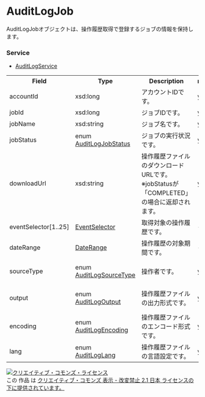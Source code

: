 # AuditLogJob
AuditLogJobオブジェクトは、操作履歴取得で登録するジョブの情報を保持します。
  
### Service
+ [AuditLogService](../services/AuditLogService.md)
 
<table>
 <tr>
  <th>Field</th>
  <th>Type</th>
  <th>Description</th>
  <th>response</th>
  <th>addJob</th>
 </tr>
 <tr>
  <td>accountId</td>
  <td>xsd:long</td>
  <td>アカウントIDです。</td>
  <td>yes</td>
  <td>Ignore</td>
 </tr>
 <tr>
  <td>jobId</td>
  <td>xsd:long</td>
  <td>ジョブIDです。</td>
  <td>yes</td>
  <td>Ignore</td>
 </tr>
 <tr>
  <td>jobName</td>
  <td>xsd:string</td>
  <td>ジョブ名です。</td>
  <td>yes</td>
  <td>Optional</td>
 </tr>
 <tr>
  <td>jobStatus</td>
  <td>enum<br><a href="./AuditLogJobStatus.md">AuditLogJobStatus</a></td>
  <td>ジョブの実行状況です。</td>
  <td>yes</td>
  <td>Ignore</td>
 </tr>
 <tr>
  <td>downloadUrl</td>
  <td>xsd:string</td>
  <td>操作履歴ファイルのダウンロードURLです。<br>※jobStatusが「COMPLETED」の場合に返却されます。</td>
  <td>yes</td>
  <td>Ignore</td>
 </tr>
 <tr>
  <td>eventSelector[1..25]</td>
  <td><a href="./EventSelector.md">EventSelector</a></td>
  <td>取得対象の操作履歴です。</td>
  <td>-</td>
  <td>Requirement</td>
 </tr>
 <tr>
  <td>dateRange</td>
  <td><a href="./DateRange.md">DateRange</a></td>
  <td>操作履歴の対象期間です。</td>
  <td>-</td>
  <td>Requirement</td>
 </tr>
 <tr>
  <td>sourceType</td>
  <td>enum<br><a href="./AuditLogSourceType.md">AuditLogSourceType</a></td>
  <td>操作者です。</td>
  <td>yes</td>
  <td>Optional<br>Default：API</td>
 </tr>
 <tr>
  <td>output</td>
  <td>enum<br><a href="./AuditLogOutput.md">AuditLogOutput</a></td>
  <td>操作履歴ファイルの出力形式です。</td>
  <td>yes</td>
<td>Optional<br>Default：CSV</td>
 </tr>
 <tr>
  <td>encoding</td>
  <td>enum<br><a href="./AuditLogEncoding.md">AuditLogEncoding</a></td>
  <td>操作履歴ファイルのエンコード形式です。</td>
  <td>yes</td>
<td>Optional<br>Default：SJIS</td>
 </tr>
 <tr>
  <td>lang</td>
  <td>enum<br><a href="./AuditLogLang.md">AuditLogLang</a></td>
  <td>操作履歴ファイルの言語設定です。</td>
    <td>yes</td>
  <td>Optional<br>Default：JA</td>
 </tr>
 </table>
   
<a rel="license" href="http://creativecommons.org/licenses/by-nd/2.1/jp/"><img alt="クリエイティブ・コモンズ・ライセンス" style="border-width:0" src="https://i.creativecommons.org/l/by-nd/2.1/jp/88x31.png" /></a><br />この 作品 は <a rel="license" href="http://creativecommons.org/licenses/by-nd/2.1/jp/">クリエイティブ・コモンズ 表示 - 改変禁止 2.1 日本 ライセンスの下に提供されています。</a>
